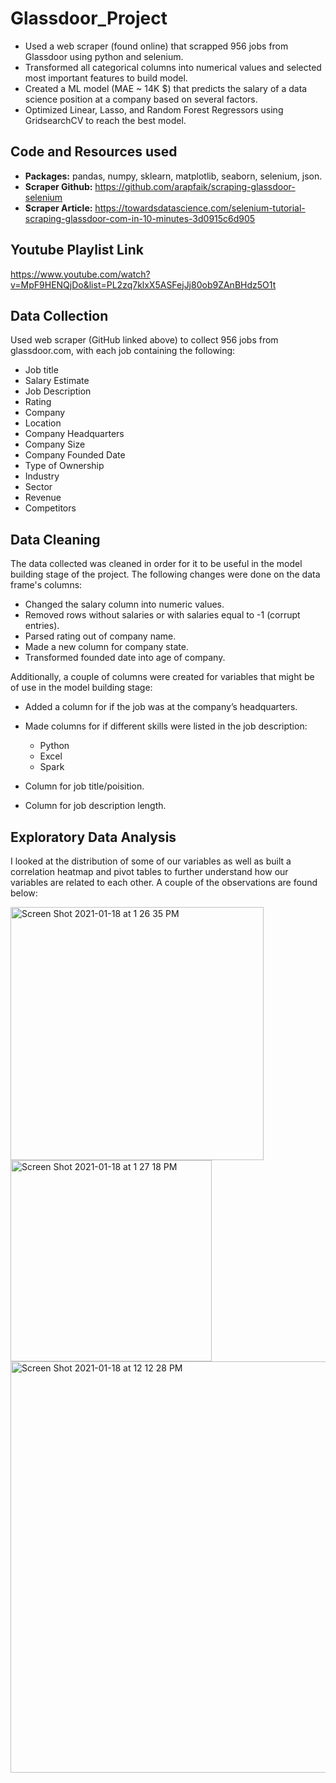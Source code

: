 # Glassdoor_Project

-  Used a web scraper (found online) that scrapped 956 jobs from Glassdoor using python and selenium.
-  Transformed all categorical columns into numerical values and selected most important features to build model.
-  Created a ML model (MAE ~ 14K $) that predicts the salary of a data science position at a company based on several factors.
-  Optimized Linear, Lasso, and Random Forest Regressors using GridsearchCV to reach the best model.


## Code and Resources used

- **Packages:** pandas, numpy, sklearn, matplotlib, seaborn, selenium, json.
- **Scraper Github:** https://github.com/arapfaik/scraping-glassdoor-selenium  
- **Scraper Article:** https://towardsdatascience.com/selenium-tutorial-scraping-glassdoor-com-in-10-minutes-3d0915c6d905  

## Youtube Playlist Link 
https://www.youtube.com/watch?v=MpF9HENQjDo&list=PL2zq7klxX5ASFejJj80ob9ZAnBHdz5O1t

## Data Collection

Used web scraper (GitHub linked above) to collect 956 jobs from glassdoor.com, with each job containing the following:
*	Job title
*	Salary Estimate
*	Job Description
*	Rating
*	Company 
*	Location
*	Company Headquarters 
*	Company Size
*	Company Founded Date
*	Type of Ownership 
*	Industry
*	Sector
*	Revenue
*	Competitors 

## Data Cleaning

The data collected was cleaned in order for it to be useful in the model building stage of the project. The following changes were done on the data frame's columns:

*	Changed the salary column into numeric values. 
*	Removed rows without salaries or with salaries equal to -1 (corrupt entries). 
*	Parsed rating out of company name. 
*	Made a new column for company state.
*	Transformed founded date into age of company.

Additionally, a couple of columns were created for variables that might be of use in the model building stage:

*	Added a column for if the job was at the company’s headquarters. 
*	Made columns for if different skills were listed in the job description:
    * Python  
    * Excel  
    * Spark 
    
*	Column for job title/poisition.
*	Column for job description length. 



## Exploratory Data Analysis 

I looked at the distribution of some of our variables as well as built a correlation heatmap and pivot tables to further understand how our variables are related to each other. A couple of the observations are found below:

<img width="405" alt="Screen Shot 2021-01-18 at 1 26 35 PM" src="https://user-images.githubusercontent.com/77576356/104909836-215ff980-5991-11eb-9bd8-35d65e2c815c.png">

<img width="322" alt="Screen Shot 2021-01-18 at 1 27 18 PM" src="https://user-images.githubusercontent.com/77576356/104909841-245aea00-5991-11eb-9083-5e9f3c39dff2.png">


<img width="658" alt="Screen Shot 2021-01-18 at 12 12 28 PM" src="https://user-images.githubusercontent.com/77576356/104909846-2755da80-5991-11eb-9996-300e0fd76451.png">
